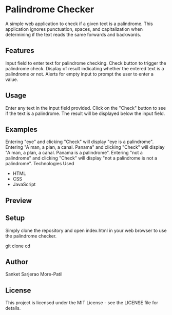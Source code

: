 # Palindrome Checker
A simple web application to check if a given text is a palindrome. This application ignores punctuation, spaces, and capitalization when determining if the text reads the same forwards and backwards.

## Features
Input field to enter text for palindrome checking.
Check button to trigger the palindrome check.
Display of result indicating whether the entered text is a palindrome or not.
Alerts for empty input to prompt the user to enter a value.

## Usage
Enter any text in the input field provided.
Click on the "Check" button to see if the text is a palindrome.
The result will be displayed below the input field.

## Examples
Entering "eye" and clicking "Check" will display "eye is a palindrome".
Entering "A man, a plan, a canal. Panama" and clicking "Check" will display "A man, a plan, a canal. Panama is a palindrome".
Entering "not a palindrome" and clicking "Check" will display "not a palindrome is not a palindrome".
Technologies Used
- HTML
- CSS
- JavaScript
## Preview

## Setup
Simply clone the repository and open index.html in your web browser to use the palindrome checker.

git clone <repository-url>
cd <repository-directory>
## Author
Sanket Sarjerao More-Patil

## License
This project is licensed under the MIT License - see the LICENSE file for details.
